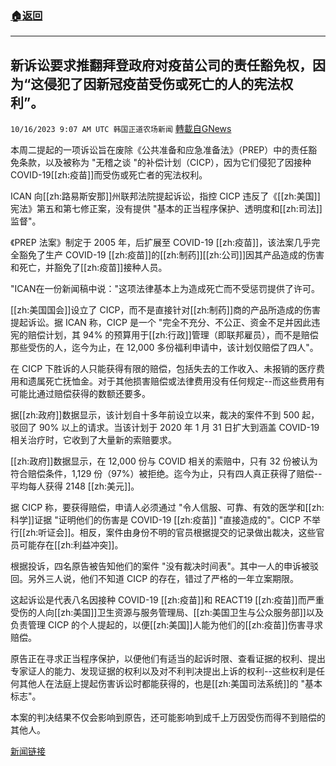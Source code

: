 ###  [:house:返回](README.md)
---


## 新诉讼要求推翻拜登政府对疫苗公司的责任豁免权，因为“这侵犯了因新冠疫苗受伤或死亡的人的宪法权利”。
`10/16/2023 9:07 AM UTC 韩国正道农场新闻` [轉載自GNews](https://gnews.org/articles/1839515)


  
  

本周二提起的一项诉讼旨在废除《公共准备和应急准备法》（PREP）中的责任豁免条款，以及被称为 "无稽之谈 "的补偿计划（CICP），因为它们侵犯了因接种COVID-19[[zh:疫苗]]而受伤或死亡者的宪法权利。

  

ICAN 向[[zh:路易斯安那]]州联邦法院提起诉讼，指控 CICP 违反了《[[zh:美国]]宪法》第五和第七修正案，没有提供 "基本的正当程序保护、透明度和[[zh:司法]]监督"。

  

《PREP 法案》制定于 2005 年，后扩展至 COVID-19 [[zh:疫苗]]，该法案几乎完全豁免了生产 COVID-19 [[zh:疫苗]]的[[zh:制药]][[zh:公司]]因其产品造成的伤害和死亡，并豁免了[[zh:疫苗]]接种人员。

  

"ICAN在一份新闻稿中说："这项法律基本上为造成死亡而不受惩罚提供了许可。

  

[[zh:美国国会]]设立了 CICP，而不是直接针对[[zh:制药]]商的产品所造成的伤害提起诉讼。据 ICAN 称，CICP 是一个 "完全不充分、不公正、资金不足并因此违宪的赔偿计划，其 94% 的预算用于[[zh:行政]]管理（即联邦雇员），而不是赔偿那些受伤的人，迄今为止，在 12,000 多份福利申请中，该计划仅赔偿了四人"。

  

在 CICP 下胜诉的人只能获得有限的赔偿，包括失去的工作收入、未报销的医疗费用和遗属死亡抚恤金。对于其他损害赔偿或法律费用没有任何规定--而这些费用有可能比通过赔偿获得的数额还要多。

  

据[[zh:政府]]数据显示，该计划自十多年前设立以来，裁决的案件不到 500 起，驳回了 90% 以上的请求。当该计划于 2020 年 1 月 31 日扩大到涵盖 COVID-19 相关治疗时，它收到了大量新的索赔要求。

  

[[zh:政府]]数据显示，在 12,000 份与 COVID 相关的索赔中，只有 32 份被认为符合赔偿条件，1,129 份（97%）被拒绝。迄今为止，只有四人真正获得了赔偿--平均每人获得 2148 [[zh:美元]]。

  

据 CICP 称，要获得赔偿，申请人必须通过 "令人信服、可靠、有效的医学和[[zh:科学]]证据 "证明他们的伤害是 COVID-19 [[zh:疫苗]] "直接造成的"。CICP 不举行[[zh:听证会]]。相反，案件由身份不明的官员根据提交的记录做出裁决，这些官员可能存在[[zh:利益冲突]]。

  

根据投诉，四名原告被告知他们的案件 "没有裁决时间表"。其中一人的申诉被驳回。另外三人说，他们不知道 CICP 的存在，错过了严格的一年立案期限。

  

这起诉讼是代表八名因接种 COVID-19 [[zh:疫苗]]和 REACT19 [[zh:疫苗]]而严重受伤的人向[[zh:美国]]卫生资源与服务管理局、[[zh:美国卫生与公众服务部]]以及负责管理 CICP 的个人提起的，以便[[zh:美国]]人能为他们的[[zh:疫苗]]伤害寻求赔偿。

  

原告正在寻求正当程序保护，以便他们有适当的起诉时限、查看证据的权利、提出专家证人的能力、发现证据的权利以及对不利判决提出上诉的权利--这些权利是任何其他人在法庭上提起伤害诉讼时都能获得的，也是[[zh:美国司法系统]]的 "基本标志"。

  

本案的判决结果不仅会影响到原告，还可能影响到成千上万因受伤而得不到赔偿的其他人。

[新闻链接](https://thevaultproject.org/lawsuit-seeks-to-strike-down-prep-act-and-nonsense-compensation-program-for-covid-vaccine-injuries/)
